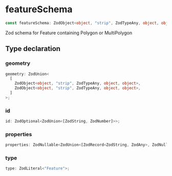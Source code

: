 # featureSchema

```ts
const featureSchema: ZodObject<object, "strip", ZodTypeAny, object, object>;
```

Zod schema for Feature containing Polygon or MultiPolygon

## Type declaration

### geometry

```ts
geometry: ZodUnion<
  [
    ZodObject<object, "strip", ZodTypeAny, object, object>,
    ZodObject<object, "strip", ZodTypeAny, object, object>,
  ]
>;
```

### id

```ts
id: ZodOptional<ZodUnion<[ZodString, ZodNumber]>>;
```

### properties

```ts
properties: ZodNullable<ZodUnion<[ZodRecord<ZodString, ZodAny>, ZodNull]>>;
```

### type

```ts
type: ZodLiteral<"Feature">;
```
